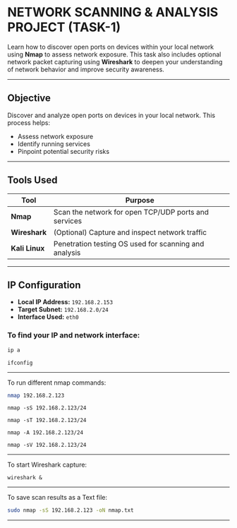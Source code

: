 # NETWORK SCANNING & ANALYSIS PROJECT (TASK-1)

Learn how to discover open ports on devices within your local network using **Nmap** to assess network exposure. This task also includes optional network packet capturing using **Wireshark** to deepen your understanding of network behavior and improve security awareness.

---

## Objective

Discover and analyze open ports on devices in your local network. This process helps:
- Assess network exposure
- Identify running services
- Pinpoint potential security risks

---

## Tools Used

| Tool           | Purpose                                                  |
|----------------|----------------------------------------------------------|
| **Nmap**       | Scan the network for open TCP/UDP ports and services     |
| **Wireshark**  | (Optional) Capture and inspect network traffic           |
| **Kali Linux** | Penetration testing OS used for scanning and analysis    |

---

## IP Configuration

- **Local IP Address:** `192.168.2.153`  
- **Target Subnet:** `192.168.2.0/24`  
- **Interface Used:** `eth0`

### To find your IP and network interface:
```bash
ip a 
```
```
ifconfig
```
---


To run different nmap commands:
```bash
nmap 192.168.2.123
```
```
nmap -sS 192.168.2.123/24
```
```
nmap -sT 192.168.2.123/24
```
```
nmap -A 192.168.2.123/24
```
```
nmap -sV 192.168.2.123/24
```
---

To start Wireshark capture:
```
wireshark &
```
---


To save scan results as a Text file:
```bash
sudo nmap -sS 192.168.2.123 -oN nmap.txt
```
---
